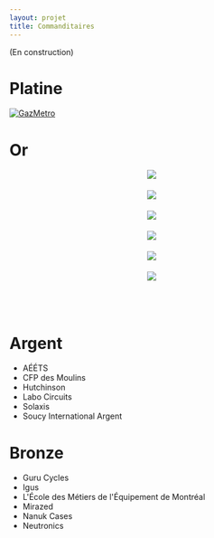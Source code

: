 ```yaml
---
layout: projet
title: Commanditaires
---
```


(En construction)


Platine
==

<a href="http://www.gazmetro.com">
<img borders="0" src="http://www.regionthetford.com/fichiersUpload/actualites/archives/20110418134925Logo-Gaz-Metro_FR_RGB.jpg" alt="GazMetro"></a>



Or
==

<div align="center" style="margin-left:auto;margin-right:auto;margin-bottom:20px;position:relative;display:block;width:300px;vertical-align:middle;text-align:center">
<img src="http://biomimicryqi.org/wp-content/uploads/2013/09/logo_ets.jpg">
</div>


<div align="center" style="margin-left:auto;margin-right:auto;margin-bottom:20px;position:relative;display:block;width:300px;vertical-align:middle;text-align:center">
<img src="http://i.imgur.com/1fENIxv.png">
</div>
<!--<img borders="0" src="http://i.imgur.com/1fENIxv.png" hspace="195" width="450" height="150" alt="BoreaConstruction">
-->

<div align="center" style="margin-left:auto;margin-right:auto;margin-bottom:20px;position:relative;display:block;width:300px;vertical-align:middle;text-align:center">
<img src="http://www.etsmtl.ca/ETS/media/ImagesETS/Reseau/Logo/fdetsweb_1.jpg">
</div>


<div align="center" style="margin-left:auto;margin-right:auto;margin-bottom:20px;position:relative;display:block;width:300px;vertical-align:middle;text-align:center">
<a href="http://www.futek.com"><img src="http://ww1.prweb.com/prfiles/2007/11/13/255770/blacklogo2.gif"></a>
</div>


<div align="center" style="margin-left:auto;margin-right:auto;margin-bottom:20px;position:relative;display:block;width:300px;vertical-align:middle;text-align:center">
<img src="http://repertoiremci.com/files/formidable/logo2-200x140.png">
</div>
<!--<img borders="0" src="http://repertoiremci.com/files/formidable/logo2-200x140.png" hspace= "325" alt="PolymeresTechnologies">-->


<div align="center" style="margin-left:auto;margin-right:auto;margin-bottom:20px;position:relative;display:block;width:300px;vertical-align:middle;text-align:center">
<img src="http://upload.wikimedia.org/wikipedia/ru/thumb/2/2e/SKF-Logo.svg/744px-SKF-Logo.svg.png">
</div>


<div style="clear: both;"> </div>

<br>
<br>

Argent
======
<ul>
<li>AÉÉTS</li>

<li>CFP des Moulins</li>

<li>Hutchinson</li>

<li>Labo Circuits</li>

<li>Solaxis</li>

<li>Soucy International Argent</li>
</ul>


Bronze
======
<ul>
<li>Guru Cycles</li>

<li>Igus</li>

<li>L'École des Métiers de l'Équipement de Montréal</li>

<li>Mirazed</li>

<li>Nanuk Cases</li>

<li>Neutronics</li>
</ul>
